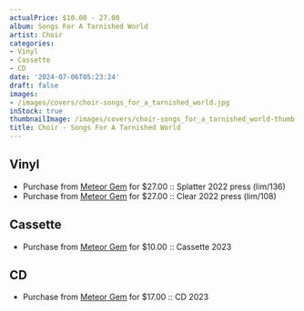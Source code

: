 ```yaml
---
actualPrice: $10.00 - 27.00
album: Songs For A Tarnished World
artist: Choir
categories:
- Vinyl
- Cassette
- CD
date: '2024-07-06T05:23:24'
draft: false
images:
- /images/covers/choir-songs_for_a_tarnished_world.jpg
inStock: true
thumbnailImage: /images/covers/choir-songs_for_a_tarnished_world-thumb.jpg
title: Choir - Songs For A Tarnished World
---
```


## Vinyl
* Purchase from [Meteor Gem](https://meteor-gem.com/products/choir-songs-for-a-tarnished-world-lp-1) for $27.00 :: Splatter 2022 press (lim/136)
* Purchase from [Meteor Gem](https://meteor-gem.com/products/choir-songs-for-a-tarnished-world-lp-1) for $27.00 :: Clear 2022 press (lim/108)
## Cassette
* Purchase from [Meteor Gem](https://meteor-gem.com/products/choir-songs-for-a-tarnished-world-cassette) for $10.00 :: Cassette 2023
## CD
* Purchase from [Meteor Gem](https://meteor-gem.com/products/choir-songs-for-a-tarnished-world-cd) for $17.00 :: CD 2023
